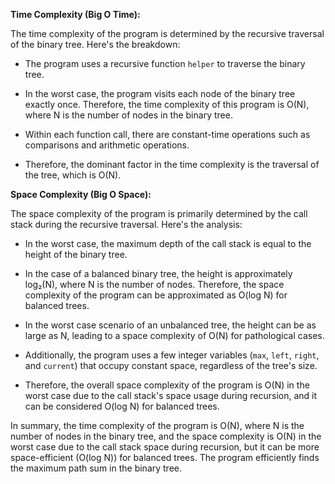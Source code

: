**Time Complexity (Big O Time):**

The time complexity of the program is determined by the recursive traversal of the binary tree. Here's the breakdown:

- The program uses a recursive function `helper` to traverse the binary tree.

- In the worst case, the program visits each node of the binary tree exactly once. Therefore, the time complexity of this program is O(N), where N is the number of nodes in the binary tree.

- Within each function call, there are constant-time operations such as comparisons and arithmetic operations.

- Therefore, the dominant factor in the time complexity is the traversal of the tree, which is O(N).

**Space Complexity (Big O Space):**

The space complexity of the program is primarily determined by the call stack during the recursive traversal. Here's the analysis:

- In the worst case, the maximum depth of the call stack is equal to the height of the binary tree.

- In the case of a balanced binary tree, the height is approximately log₂(N), where N is the number of nodes. Therefore, the space complexity of the program can be approximated as O(log N) for balanced trees.

- In the worst case scenario of an unbalanced tree, the height can be as large as N, leading to a space complexity of O(N) for pathological cases.

- Additionally, the program uses a few integer variables (`max`, `left`, `right`, and `current`) that occupy constant space, regardless of the tree's size.

- Therefore, the overall space complexity of the program is O(N) in the worst case due to the call stack's space usage during recursion, and it can be considered O(log N) for balanced trees.

In summary, the time complexity of the program is O(N), where N is the number of nodes in the binary tree, and the space complexity is O(N) in the worst case due to the call stack space during recursion, but it can be more space-efficient (O(log N)) for balanced trees. The program efficiently finds the maximum path sum in the binary tree.
